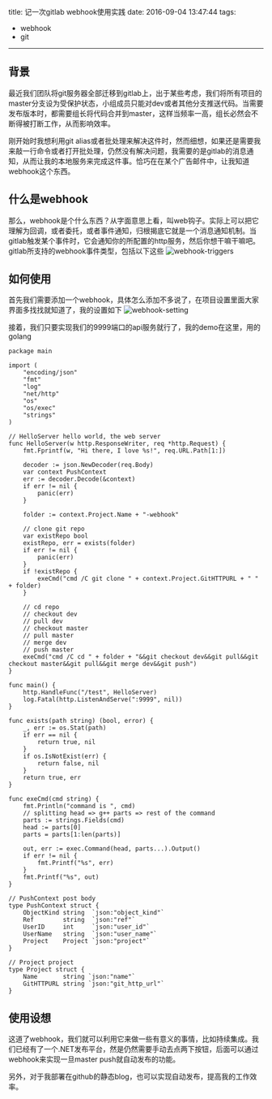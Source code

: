 title: 记一次gitlab webhook使用实践
date: 2016-09-04 13:47:44
tags:
- webhook
- git
---

## 背景
最近我们团队将git服务器全部迁移到gitlab上，出于某些考虑，我们将所有项目的master分支设为受保护状态，小组成员只能对dev或者其他分支推送代码。当需要发布版本时，都需要组长将代码合并到master，这样当频率一高，组长必然会不断得被打断工作，从而影响效率。

刚开始时我想利用git alias或者批处理来解决这件时，然而细想，如果还是需要我来敲一行命令或者打开批处理，仍然没有解决问题，我需要的是gitlab的消息通知，从而让我的本地服务来完成这件事。恰巧在在某个广告邮件中，让我知道webhook这个东西。

## 什么是webhook
那么，webhook是个什么东西？从字面意思上看，叫web钩子。实际上可以把它理解为回调，或者委托，或者事件通知，归根揭底它就是一个消息通知机制。当gitlab触发某个事件时，它会通知你的所配置的http服务，然后你想干嘛干嘛吧。gitlab所支持的webhook事件类型，包括以下这些
![webhook-triggers](/img/webhook-triggers.png)

## 如何使用
首先我们需要添加一个webhook，具体怎么添加不多说了，在项目设置里面大家界面多找找就知道了，我的设置如下
![webhook-setting](/img/webhook-setting.png)

接着，我们只要实现我们的9999端口的api服务就行了，我的demo在这里，用的golang
```golang
package main

import (
	"encoding/json"
	"fmt"
	"log"
	"net/http"
	"os"
	"os/exec"
	"strings"
)

// HelloServer hello world, the web server
func HelloServer(w http.ResponseWriter, req *http.Request) {
	fmt.Fprintf(w, "Hi there, I love %s!", req.URL.Path[1:])

	decoder := json.NewDecoder(req.Body)
	var context PushContext
	err := decoder.Decode(&context)
	if err != nil {
		panic(err)
	}

	folder := context.Project.Name + "-webhook"

	// clone git repo
	var existRepo bool
	existRepo, err = exists(folder)
	if err != nil {
		panic(err)
	}
	if !existRepo {
		exeCmd("cmd /C git clone " + context.Project.GitHTTPURL + " " + folder)
	}

	// cd repo
	// checkout dev
	// pull dev
	// checkout master
	// pull master
	// merge dev
	// push master
	exeCmd("cmd /C cd " + folder + "&&git checkout dev&&git pull&&git checkout master&&git pull&&git merge dev&&git push")
}

func main() {
	http.HandleFunc("/test", HelloServer)
	log.Fatal(http.ListenAndServe(":9999", nil))
}

func exists(path string) (bool, error) {
	_, err := os.Stat(path)
	if err == nil {
		return true, nil
	}
	if os.IsNotExist(err) {
		return false, nil
	}
	return true, err
}

func exeCmd(cmd string) {
	fmt.Println("command is ", cmd)
	// splitting head => g++ parts => rest of the command
	parts := strings.Fields(cmd)
	head := parts[0]
	parts = parts[1:len(parts)]

	out, err := exec.Command(head, parts...).Output()
	if err != nil {
		fmt.Printf("%s", err)
	}
	fmt.Printf("%s", out)
}

// PushContext post body
type PushContext struct {
	ObjectKind string  `json:"object_kind"`
	Ref        string  `json:"ref"`
	UserID     int     `json:"user_id"`
	UserName   string  `json:"user_name"`
	Project    Project `json:"project"`
}

// Project project
type Project struct {
	Name       string `json:"name"`
	GitHTTPURL string `json:"git_http_url"`
}

```

## 使用设想
这道了webhook，我们就可以利用它来做一些有意义的事情，比如持续集成。我们已经有了一个.NET发布平台，然是仍然需要手动去点两下按钮，后面可以通过webhook来实现一旦master push就自动发布的功能。

另外，对于我部署在github的静态blog，也可以实现自动发布，提高我的工作效率。
